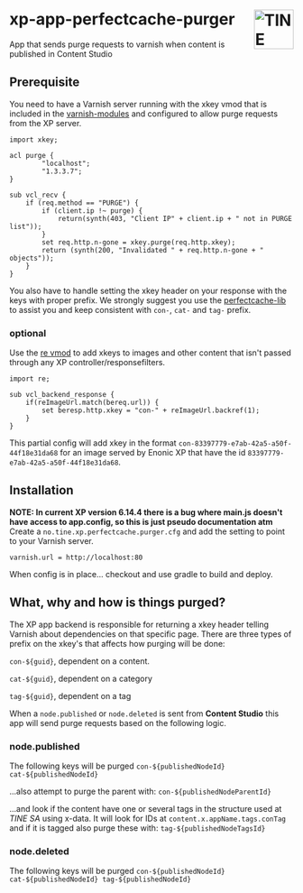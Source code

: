 # <a href="https://www.tine.no/"><img src="https://webfiles.tine.no/Logo/TINE-logo.svg" alt="TINE Logo" width="70" align="right"></a> xp-app-perfectcache-purger

App that sends purge requests to varnish when content is published in Content Studio

## Prerequisite
You need to have a Varnish server running with the xkey vmod that is included in the [varnish-modules](https://github.com/varnish/varnish-modules) and configured to allow purge requests from the XP server.

```vcl
import xkey;

acl purge {
		"localhost";
		"1.3.3.7"; 
}

sub vcl_recv {
	if (req.method == "PURGE") {
		if (client.ip !~ purge) {
			return(synth(403, "Client IP" + client.ip + " not in PURGE list"));
		}
		set req.http.n-gone = xkey.purge(req.http.xkey);
		return (synth(200, "Invalidated " + req.http.n-gone + " objects"));
	}
}
```

You also have to handle setting the xkey header on your response with the keys with proper prefix.
We strongly suggest you use the [perfectcache-lib](https://github.com/tineikt/xp-lib-perfectcache) to assist you and keep consistent with `con-`, `cat-` and `tag-` prefix.

### optional
Use the [re vmod](https://code.uplex.de/uplex-varnish/libvmod-re) to add xkeys to images and other content that isn't passed through any XP controller/responsefilters.

```vcl
import re;

sub vcl_backend_response {
	if(reImageUrl.match(bereq.url)) {
		set beresp.http.xkey = "con-" + reImageUrl.backref(1);
	}
}
```
This partial config will add xkey in the format `con-83397779-e7ab-42a5-a50f-44f18e31da68` for an image served by Enonic XP that have the id `83397779-e7ab-42a5-a50f-44f18e31da68`.


## Installation

**NOTE: In current XP version 6.14.4 there is a bug where main.js doesn't have access to app.config, so this is just pseudo documentation atm**
Create a `no.tine.xp.perfectcache.purger.cfg` and add the setting to point to your Varnish server.

```
varnish.url = http://localhost:80
```

When config is in place... checkout and use gradle to build and deploy.

## What, why and how is things purged?

The XP app backend is responsible for returning a xkey header telling Varnish about dependencies on that specific page.
There are three types of prefix on the xkey's that affects how purging will be done:

`con-${guid}`, dependent on a content.

`cat-${guid}`, dependent on a category

`tag-${guid}`, dependent on a tag

When a `node.published` or `node.deleted` is sent from **Content Studio** this app will send purge requests based on the following logic.

### node.published ###
The following keys will be purged
`con-${publishedNodeId} cat-${publishedNodeId}`

...also attempt to purge the parent with:
`con-${publishedNodeParentId}`

...and look if the content have one or several tags in the structure used at *TINE SA* using x-data. It will look for IDs at `content.x.appName.tags.conTag` and if it is tagged also purge these with:
`tag-${publishedNodeTagsId}`

### node.deleted ###
The following keys will be purged
`con-${publishedNodeId} cat-${publishedNodeId} tag-${publishedNodeId}`
